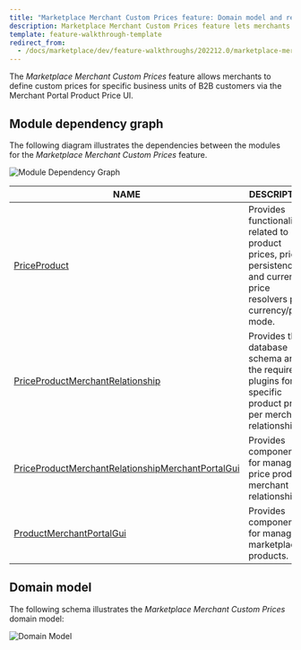 ```yaml
---
title: "Marketplace Merchant Custom Prices feature: Domain model and relationships"
description: Marketplace Merchant Custom Prices feature lets merchants to define custom prices for specific business units of B2B customers via Merchant Portal Product Price UI.
template: feature-walkthrough-template
redirect_from:
  - /docs/marketplace/dev/feature-walkthroughs/202212.0/marketplace-merchant-custom-prices-feature-walkthrough.html
---
```


The *Marketplace Merchant Custom Prices* feature allows merchants to define custom prices for specific business units of B2B customers via the Merchant Portal Product Price UI.

## Module dependency graph

The following diagram illustrates the dependencies between the modules for the *Marketplace Merchant Custom Prices* feature.

![Module Dependency Graph](https://confluence-connect.gliffy.net/embed/image/07d9f98a-5bc3-478f-8d0a-cb33cdeb2ed7.png?utm_medium=live&utm_source=custom)

| NAME | DESCRIPTION |
| --- | --- |
| [PriceProduct](https://github.com/spryker/price-product) | Provides functionality related to product prices, price persistence and current price resolvers per currency/price mode. |
| [PriceProductMerchantRelationship](https://github.com/spryker/price-product-merchant-relationship) | Provides the database schema and the required plugins for specific product prices per merchant relationship. |
| [PriceProductMerchantRelationshipMerchantPortalGui](https://github.com/spryker/price-product-merchant-relationship-merchant-portal-gui) | Provides components for managing price product merchant relationships. |
| [ProductMerchantPortalGui](https://github.com/spryker/product-merchant-portal-gui) | Provides components for managing marketplace products. |

## Domain model

The following schema illustrates the *Marketplace Merchant Custom Prices* domain model:

![Domain Model](https://confluence-connect.gliffy.net/embed/image/165bf49e-5aed-4228-b231-cc5187eca7d4.png?utm_medium=live&utm_source=custom)
